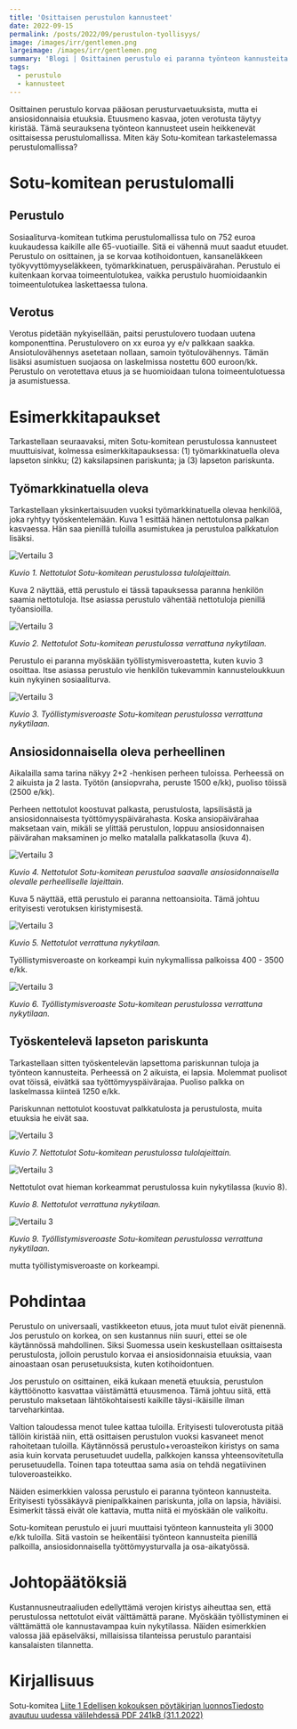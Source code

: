 ```yaml
---
title: 'Osittaisen perustulon kannusteet'
date: 2022-09-15
permalink: /posts/2022/09/perustulon-tyollisyys/
image: /images/irr/gentlemen.png
largeimage: /images/irr/gentlemen.png
summary: 'Blogi | Osittainen perustulo ei paranna työnteon kannusteita'
tags:
  - perustulo
  - kannusteet
---
```


Osittainen perustulo korvaa pääosan perusturvaetuuksista, mutta ei ansiosidonnaisia etuuksia.
Etuusmeno kasvaa, joten verotusta täytyy kiristää. Tämä seurauksena työnteon kannusteet usein heikkenevät 
osittaisessa perustulomallissa. Miten käy Sotu-komitean tarkastelemassa perustulomallissa?

Sotu-komitean perustulomalli
=====

Perustulo
------

Sosiaaliturva-komitean tutkima perustulomallissa tulo on 752 euroa kuukaudessa kaikille alle 65-vuotiaille. Sitä ei vähennä muut saadut etuudet. 
Perustulo on osittainen, ja se korvaa kotihoidontuen, kansaneläkkeen työkyvyttömyyseläkkeen, työmarkkinatuen, peruspäivärahan. Perustulo ei kuitenkaan
korvaa toimeentulotukea, vaikka perustulo huomioidaankin toimeentulotukea laskettaessa tulona.

Verotus
-----

Verotus pidetään nykyisellään, paitsi perustulovero tuodaan uutena komponenttina. Perustulovero on xx euroa yy e/v palkkaan saakka.
Ansiotulovähennys asetetaan nollaan, samoin työtulovähennys. Tämän lisäksi asumistuen suojaosa on laskelmissa nostettu 600 euroon/kk.
Perustulo on verotettava etuus ja se huomioidaan tulona toimeentulotuessa ja asumistuessa.

Esimerkkitapaukset
=====

Tarkastellaan seuraavaksi, miten Sotu-komitean perustulossa kannusteet muuttuisivat, kolmessa esimerkkitapauksessa:
(1) työmarkkinatuella oleva lapseton sinkku; (2) kaksilapsinen pariskunta; ja (3) lapseton pariskunta.

Työmarkkinatuella oleva
------

Tarkastellaan 
yksinkertaisuuden vuoksi työmarkkinatuella olevaa henkilöä, joka ryhtyy työskentelemään. Kuva 1 esittää hänen nettotulonsa 
palkan kasvaessa. Hän saa pienillä tuloilla asumistukea ja perustuloa palkkatulon lisäksi.

![Vertailu 3](/images/perustulo/1+0/perustulo_netto.png)

*Kuvio 1. Nettotulot Sotu-komitean perustulossa tulolajeittain.*

Kuva 2 näyttää, että perustulo ei tässä tapauksessa paranna henkilön saamia nettotuloja.
Itse asiassa perustulo vähentää nettotuloja pienillä työansioilla.

![Vertailu 3](/images/perustulo/1+0/perustulovertailu__netto.png)

*Kuvio 2. Nettotulot Sotu-komitean perustulossa verrattuna nykytilaan.*

Perustulo ei paranna myöskään työllistymisveroastetta, kuten kuvio 3 osoittaa.
Itse asiassa perustulo vie henkilön tukevammin kannusteloukkuun kuin nykyinen sosiaaliturva.

![Vertailu 3](/images/perustulo/1+0/perustulovertailu__tva.png)

*Kuvio 3. Työllistymisveroaste Sotu-komitean perustulossa verrattuna nykytilaan.*

Ansiosidonnaisella oleva perheellinen
-----

Aikalailla sama tarina näkyy 2+2 -henkisen perheen tuloissa.
Perheessä on 2 aikuista ja 2 lasta. Työtön (ansiopvraha, peruste 1500 e/kk), puoliso töissä (2500 e/kk).

Perheen nettotulot koostuvat palkasta, perustulosta, lapsilisästä ja ansiosidonnaisesta työttömyyspäivärahasta.
Koska ansiopäivärahaa maksetaan vain, mikäli se ylittää perustulon, loppuu ansiosidonnaisen päivärahan maksaminen
jo melko matalalla palkkatasolla (kuva 4).

![Vertailu 3](/images/perustulo/2+2/perustulo_netto.png)

*Kuvio 4. Nettotulot Sotu-komitean perustuloa saavalle ansiosidonnaisella olevalle perheelliselle lajeittain.*

Kuva 5 näyttää, että perustulo ei paranna nettoansioita. Tämä johtuu erityisesti verotuksen kiristymisestä.

![Vertailu 3](/images/perustulo/2+2/perustulovertailu__netto.png)

*Kuvio 5. Nettotulot verrattuna nykytilaan.*

Työllistymisveroaste on korkeampi kuin nykymallissa palkoissa 400 - 3500 e/kk.

![Vertailu 3](/images/perustulo/2+2/perustulovertailu__tva.png)

*Kuvio 6. Työllistymisveroaste Sotu-komitean perustulossa verrattuna nykytilaan.*


Työskentelevä lapseton pariskunta
-----

Tarkastellaan sitten työskentelevän lapsettoma pariskunnan tuloja ja työnteon kannusteita.
Perheessä on 2 aikuista, ei lapsia. Molemmat puolisot ovat töissä, eivätkä saa työttömyyspäivärajaa.
Puoliso palkka on laskelmassa kiinteä 1250 e/kk.

Pariskunnan nettotulot koostuvat palkkatulosta ja perustulosta, muita etuuksia he eivät saa.

![Vertailu 3](/images/perustulo/2+0/perustulo_netto.png)

*Kuvio 7. Nettotulot Sotu-komitean perustulossa tulolajeittain.*

![Vertailu 3](/images/perustulo/2+0/perustulovertailu__netto.png)

Nettotulot ovat hieman korkeammat perustulossa kuin nykytilassa (kuvio 8).

*Kuvio 8. Nettotulot verrattuna nykytilaan.*

![Vertailu 3](/images/perustulo/2+0/perustulovertailu__tva.png)

*Kuvio 9. Työllistymisveroaste Sotu-komitean perustulossa verrattuna nykytilaan.*

mutta työllistymisveroaste on korkeampi.

Pohdintaa
=====

Perustulo on universaali, vastikkeeton etuus, jota muut tulot eivät pienennä. 
Jos perustulo on korkea, on sen kustannus niin suuri, ettei se ole käytännössä mahdollinen. 
Siksi Suomessa usein keskustellaan osittaisesta perustulosta, jolloin perustulo 
korvaa ei ansiosidonnaisia etuuksia, vaan ainoastaan osan perusetuuksista, kuten kotihoidontuen.

Jos perustulo on osittainen, eikä kukaan menetä etuuksia, perustulon käyttöönotto kasvattaa väistämättä etuusmenoa.
Tämä johtuu siitä, että perustulo maksetaan lähtökohtaisesti kaikille täysi-ikäisille ilman tarveharkintaa.

Valtion taloudessa menot tulee kattaa tuloilla. Erityisesti tuloverotusta pitää tällöin kiristää niin, että osittaisen 
perustulon vuoksi kasvaneet menot rahoitetaan tuloilla. Käytännössä perustulo+veroasteikon kiristys
on sama asia kuin korvata perusetuudet uudella, palkkojen kanssa yhteensovitetulla perusetuudella. 
Toinen tapa toteuttaa sama asia on tehdä negatiivinen tuloveroasteikko.

Näiden esimerkkien valossa perustulo ei paranna työnteon kannusteita. Erityisesti työssäkäyvä pienipalkkainen 
pariskunta, jolla on lapsia, häviäisi. Esimerkit tässä eivät ole kattavia, mutta niitä ei myöskään ole valikoitu.

Sotu-komitean perustulo ei juuri muuttaisi työnteon kannusteita yli 3000 e/kk tuloilla. Sitä vastoin se heikentäisi
työnteon kannusteita pienillä palkoilla, ansiosidonnaisella työttömyysturvalla ja osa-aikatyössä.

Johtopäätöksiä
=====

Kustannusneutraaliuden edellyttämä verojen kiristys aiheuttaa sen, että perustulossa nettotulot eivät
välttämättä parane. Myöskään työllistyminen ei välttämättä ole kannustavampaa kuin nykytilassa.
Näiden esimerkkien valossa jää epäselväksi, millaisissa tilanteissa perustulo parantaisi kansalaisten tilannetta.



Kirjallisuus
======

Sotu-komitea [Liite 1 Edellisen kokouksen pöytäkirjan luonnosTiedosto avautuu uudessa välilehdessä PDF 241kB  (31.1.2022)](https://valtioneuvosto.fi/documents/1271139/110185440/Liite+2+Diaesitys+Sosiaaliturvakomitean+ty%C3%B6kokous+14.2.2022.pdf/f356c958-96d9-7c1c-9fcb-517d284ab440/Liite+2+Diaesitys+Sosiaaliturvakomitean+ty%C3%B6kokous+14.2.2022.pdf?t=1645176140240)